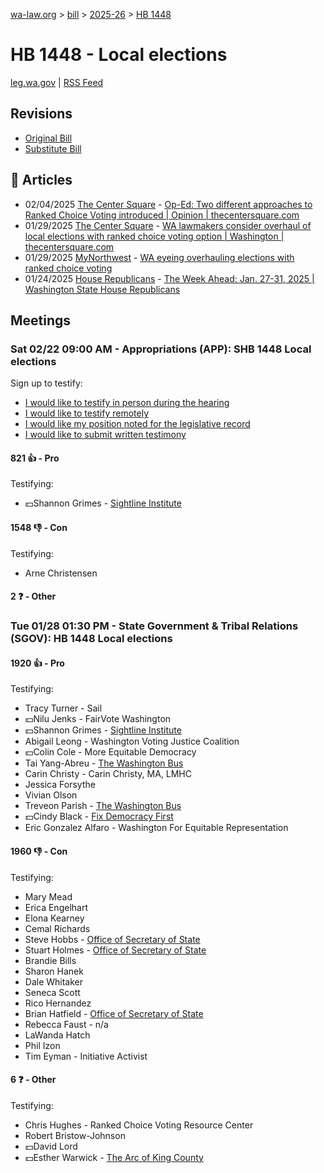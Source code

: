 [wa-law.org](/) > [bill](/bill/) > [2025-26](/bill/2025-26/) > [HB 1448](/bill/2025-26/hb/1448/)

# HB 1448 - Local elections
[leg.wa.gov](https://app.leg.wa.gov/billsummary?BillNumber=1448&Year=2025&Initiative=false) | [RSS Feed](./rss.xml)

## Revisions
* [Original Bill](1/)
* [Substitute Bill](S/)

## 📰 Articles
* 02/04/2025 [The Center Square](/org/the_center_square/) - [Op-Ed: Two different approaches to Ranked Choice Voting introduced | Opinion | thecentersquare.com](https://www.thecentersquare.com/opinion/article_c6f5ff86-e28e-11ef-9b01-a36d7e577bc3.html#:~:text=House%20Bill%201448)
* 01/29/2025 [The Center Square](/org/the_center_square/) - [WA lawmakers consider overhaul of local elections with ranked choice voting option | Washington | thecentersquare.com](https://www.thecentersquare.com/washington/article_167954f4-de84-11ef-8c2e-2f0d90650d98.html#:~:text=House%20Bill%201448)
* 01/29/2025 [MyNorthwest](/org/mynorthwest/) - [WA eyeing overhauling elections with ranked choice voting](https://mynorthwest.com/mynorthwest-politics/ranked-choice-voting/4035948#:~:text=House%20Bill%201448)
* 01/24/2025 [House Republicans](/org/house_republicans/) - [The Week Ahead: Jan. 27-31, 2025 | Washington State House Republicans](https://houserepublicans.wa.gov/week/the-week-ahead-jan-27-31-2025/#:~:text=HB%201448)

## Meetings
### Sat 02/22 09:00 AM - Appropriations (APP): SHB 1448 Local elections
Sign up to testify:
* [I would like to testify in person during the hearing](https://app.leg.wa.gov/csi/Testifier/Add?chamber=House&mId=32886&aId=164729&caId=26035&tId=1)
* [I would like to testify remotely](https://app.leg.wa.gov/csi/Testifier/Add?chamber=House&mId=32886&aId=164729&caId=26035&tId=2)
* [I would like my position noted for the legislative record](https://app.leg.wa.gov/csi/Testifier/Add?chamber=House&mId=32886&aId=164729&caId=26035&tId=3)
* [I would like to submit written testimony](https://app.leg.wa.gov/csi/Testifier/Add?chamber=House&mId=32886&aId=164729&caId=26035&tId=4)

#### 821 👍 - Pro
Testifying:
* 💵Shannon Grimes - [Sightline Institute](/org/sightline_institute/)

#### 1548 👎 - Con
Testifying:
* Arne Christensen

#### 2 ❓ - Other

### Tue 01/28 01:30 PM - State Government & Tribal Relations (SGOV): HB 1448 Local elections
#### 1920 👍 - Pro
Testifying:
* Tracy Turner - Sail
* 💵Nilu Jenks - FairVote Washington
* 💵Shannon Grimes - [Sightline Institute](/org/sightline_institute/)
* Abigail Leong - Washington Voting Justice Coalition
* 💵Colin Cole - More Equitable Democracy
* Tai Yang-Abreu - [The Washington Bus](/org/the_washington_bus/)
* Carin Christy - Carin Christy, MA, LMHC
* Jessica Forsythe
* Vivian Olson
* Treveon Parish - [The Washington Bus](/org/the_washington_bus/)
* 💵Cindy Black - [Fix Democracy First](/org/fix_democracy_first/)
* Eric Gonzalez Alfaro - Washington For Equitable Representation

#### 1960 👎 - Con
Testifying:
* Mary Mead
* Erica Engelhart
* Elona Kearney
* Cemal Richards
* Steve Hobbs - [Office of Secretary of State](/org/office_of_secretary_of_state/)
* Stuart Holmes - [Office of Secretary of State](/org/office_of_secretary_of_state/)
* Brandie Bills
* Sharon Hanek
* Dale Whitaker
* Seneca Scott
* Rico Hernandez
* Brian Hatfield - [Office of Secretary of State](/org/office_of_secretary_of_state/)
* Rebecca Faust - n/a
* LaWanda Hatch
* Phil Izon
* Tim Eyman - Initiative Activist

#### 6 ❓ - Other
Testifying:
* Chris Hughes - Ranked Choice Voting Resource Center
* Robert Bristow-Johnson
* 💵David Lord
* 💵Esther Warwick - [The Arc of King County](/org/the_arc_of_king_county/)
